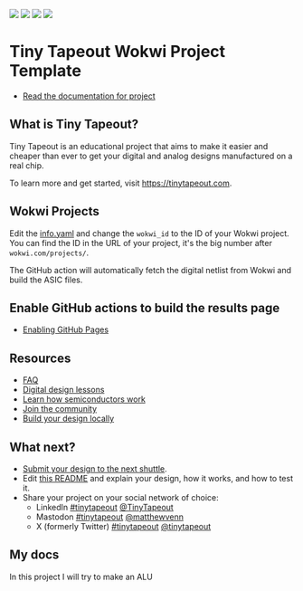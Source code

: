 ![](../../workflows/gds/badge.svg) ![](../../workflows/docs/badge.svg) ![](../../workflows/wokwi_test/badge.svg) ![](../../workflows/fpga/badge.svg)

# Tiny Tapeout Wokwi Project Template

- [Read the documentation for project](docs/info.md)

## What is Tiny Tapeout?

Tiny Tapeout is an educational project that aims to make it easier and cheaper than ever to get your digital and analog designs manufactured on a real chip.

To learn more and get started, visit https://tinytapeout.com.

## Wokwi Projects

Edit the [info.yaml](info.yaml) and change the `wokwi_id` to the ID of your Wokwi project. You can find the ID in the URL of your project, it's the big number after `wokwi.com/projects/`.

The GitHub action will automatically fetch the digital netlist from Wokwi and build the ASIC files.

## Enable GitHub actions to build the results page

- [Enabling GitHub Pages](https://tinytapeout.com/faq/#my-github-action-is-failing-on-the-pages-part)

## Resources

- [FAQ](https://tinytapeout.com/faq/)
- [Digital design lessons](https://tinytapeout.com/digital_design/)
- [Learn how semiconductors work](https://tinytapeout.com/siliwiz/)
- [Join the community](https://tinytapeout.com/discord)
- [Build your design locally](https://www.tinytapeout.com/guides/local-hardening/)

## What next?

- [Submit your design to the next shuttle](https://app.tinytapeout.com/).
- Edit [this README](README.md) and explain your design, how it works, and how to test it.
- Share your project on your social network of choice:
  - LinkedIn [#tinytapeout](https://www.linkedin.com/search/results/content/?keywords=%23tinytapeout) [@TinyTapeout](https://www.linkedin.com/company/100708654/)
  - Mastodon [#tinytapeout](https://chaos.social/tags/tinytapeout) [@matthewvenn](https://chaos.social/@matthewvenn)
  - X (formerly Twitter) [#tinytapeout](https://twitter.com/hashtag/tinytapeout) [@tinytapeout](https://twitter.com/tinytapeout)


## My docs

In this project I will try to make an ALU